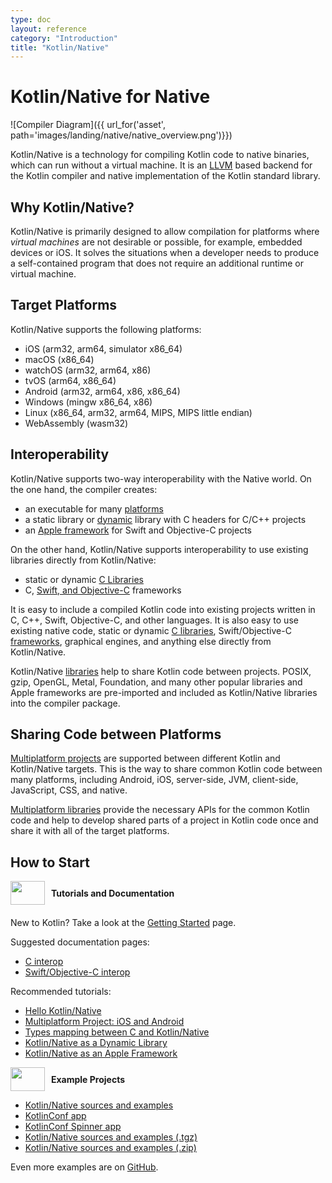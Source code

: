 ```yaml
---
type: doc
layout: reference
category: "Introduction"
title: "Kotlin/Native"
---
```


# **Kotlin/Native for Native**

![Compiler Diagram]({{ url_for('asset', path='images/landing/native/native_overview.png')}})

Kotlin/Native is a technology for compiling Kotlin code to native binaries, which can run without a virtual machine.
It is an [LLVM](https://llvm.org/) based backend for the Kotlin compiler and native implementation of the Kotlin standard
library.

## Why Kotlin/Native?

Kotlin/Native is primarily designed to allow compilation for platforms where *virtual machines* are not
desirable or possible, for example, embedded devices or iOS.
It solves the situations when a developer needs to produce a 
self-contained program that does not require an additional runtime or virtual machine.

## Target Platforms

Kotlin/Native supports the following platforms:
   * iOS (arm32, arm64, simulator x86_64)
   * macOS (x86_64)
   * watchOS (arm32, arm64, x86)
   * tvOS (arm64, x86_64)
   * Android (arm32, arm64, x86, x86_64)
   * Windows (mingw x86_64, x86)
   * Linux (x86_64, arm32, arm64, MIPS, MIPS little endian)
   * WebAssembly (wasm32)

## Interoperability

Kotlin/Native supports two-way interoperability with the Native world. 
On the one hand, the compiler creates:
- an executable for many [platforms](#target-platforms)
- a static library or [dynamic](/docs/tutorials/native/dynamic-libraries.html) library with C headers for C/C++ projects
- an [Apple framework](/docs/tutorials/native/apple-framework.html) for Swift and Objective-C projects

On the other hand, Kotlin/Native supports interoperability to use existing libraries
directly from Kotlin/Native:
- static or dynamic [C Libraries](/docs/reference/native/c_interop.html)
- C, [Swift, and Objective-C](/docs/reference/native/objc_interop.html) frameworks

It is easy to include a compiled Kotlin code into
existing projects written in C, C++, Swift, Objective-C, and other languages.
It is also easy to use existing native code, 
static or dynamic [C libraries](/docs/reference/native/c_interop.html),
Swift/Objective-C [frameworks](/docs/reference/native/objc_interop.html),
graphical engines, and anything else directly from Kotlin/Native.

Kotlin/Native [libraries](/docs/reference/native/platform_libs.html) help to share Kotlin
code between projects.
POSIX, gzip, OpenGL, Metal, Foundation, and many other popular libraries and Apple frameworks
are pre-imported and included as Kotlin/Native libraries into the compiler package.

## Sharing Code between Platforms

[Multiplatform projects](/docs/reference/multiplatform.html) are supported between different Kotlin and
Kotlin/Native targets.
This is the way to share common Kotlin code between many platforms, including Android, iOS, server-side, JVM, client-side, 
JavaScript, CSS, and native.

[Multiplatform libraries](/docs/reference/multiplatform.html#multiplatform-libraries)
provide the necessary APIs for the common Kotlin code and help to develop
shared parts of a project in Kotlin code once and share it with all of the target platforms. 

## How to Start

<div style="display: flex; align-items: center; margin-bottom: 20px">
    <img src="{{ url_for('asset', path='images/landing/native/book.png') }}" height="38p" width="55" style="margin-right: 10px;">
    <b>Tutorials and Documentation</b>
</div>

New to Kotlin? Take a look at the [Getting Started](/docs/reference/basic-syntax.html) page.

Suggested documentation pages:
- [C interop](/docs/reference/native/c_interop.html)
- [Swift/Objective-C interop](/docs/reference/native/objc_interop.html)

Recommended tutorials:
- [Hello Kotlin/Native](/docs/tutorials/native/using-command-line-compiler.html)
- [Multiplatform Project: iOS and Android](/docs/tutorials/native/mpp-ios-android.html)
- [Types mapping between C and Kotlin/Native](/docs/tutorials/native/mapping-primitive-data-types-from-c.html)
- [Kotlin/Native as a Dynamic Library](/docs/tutorials/native/dynamic-libraries.html) 
- [Kotlin/Native as an Apple Framework](/docs/tutorials/native/apple-framework.html)

<div style="display: flex; align-items: center; margin-bottom: 10px;">
    <img src="{{ url_for('asset', path='images/landing/native/try.png') }}" height="38p" width="55" style="margin-right: 10px;">
    <b>Example Projects</b>
</div>

- [Kotlin/Native sources and examples](https://github.com/JetBrains/kotlin-native/tree/master/samples) 
- [KotlinConf app](https://github.com/JetBrains/kotlinconf-app) 
- [KotlinConf Spinner app](https://github.com/jetbrains/kotlinconf-spinner)
- [Kotlin/Native sources and examples (.tgz)](https://download.jetbrains.com/kotlin/native/kotlin-native-samples-1.0.1.tar.gz)
- [Kotlin/Native sources and examples (.zip)](https://download.jetbrains.com/kotlin/native/kotlin-native-samples-1.0.1.zip)

Even more examples are on [GitHub](https://github.com/JetBrains/kotlin-examples).


